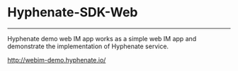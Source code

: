 # Hyphenate-SDK-Web
--------
Hyphenate demo web IM app works as a simple web IM app and demonstrate the implementation of Hyphenate service. 

http://webim-demo.hyphenate.io/
